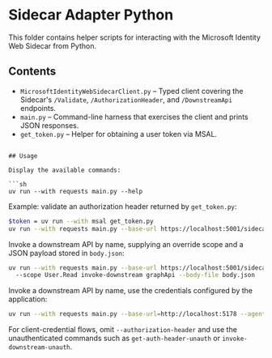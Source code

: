 # Sidecar Adapter Python

This folder contains helper scripts for interacting with the Microsoft Identity Web Sidecar from Python.

## Contents

- `MicrosoftIdentityWebSidecarClient.py` – Typed client covering the Sidecar's `/Validate`, `/AuthorizationHeader`, and `/DownstreamApi` endpoints.
- `main.py` – Command-line harness that exercises the client and prints JSON responses.
- `get_token.py` – Helper for obtaining a user token via MSAL.
```

## Usage

Display the available commands:

```sh
uv run --with requests main.py --help
```

Example: validate an authorization header returned by `get_token.py`:

```sh
$token = uv run --with msal get_token.py
uv run --with requests main.py --base-url https://localhost:5001/sidecar --authorization-header "Bearer $token" validate
```

Invoke a downstream API by name, supplying an override scope and a JSON payload stored in `body.json`:

```sh
uv run --with requests main.py --base-url https://localhost:5001/sidecar --authorization-header "Bearer $token" `
  --scope User.Read invoke-downstream graphApi --body-file body.json
```

Invoke a downstream API by name, use the credentials configured by the application:

```sh
uv run --with requests main.py --base-url=http://localhost:5178 --agent-username=username --agent-identity=id invoke-downstream-unauth me
```

For client-credential flows, omit `--authorization-header` and use the unauthenticated commands such as `get-auth-header-unauth` or `invoke-downstream-unauth`.
